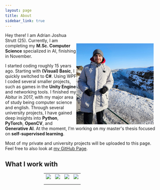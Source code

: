 ```yaml
---
layout: page
title: About
sidebar_link: true
---
```


<img align="right" src="assets/images/me.jpg" width="50%" style="float: right;margin-right: 20px;margin-top: 35px;">

Hey there! I am Adrian Joshua Strutt (25).
Currently, I am completing my <b>M.Sc. Computer Science</b> specialized in AI, finishing in November.

I started coding roughly 15 years ago. Starting with <b>(Visual) Basic</b>, I quickly switched to <b>C#</b>.
Using WPF I coded several smaller projects, such as games in the <b>Unity Engine</b> and networking tools.
I finished my Abitur in 2017, with my major area of study being computer science and english.
Through several university projects, I have gained deep insights into <b>Python</b>, <b>PyTorch</b>, <b>OpenCV</b>, and <b>Generative AI</b>. At the moment, I'm working on my master's thesis focused on <b>self-supervised learning</b>.

Most of my private and university projects will be uploaded to this page.
Feel free to also look at [my GitHub Page](https://github.com/adrianjoshua-strutt).

## What I work with

<div class="table-skills">
    <table border="0" cellspacing="0" cellpadding="0">
        <tr>
            <td>
                <img src="https://cdn.jsdelivr.net/gh/devicons/devicon@latest/icons/python/python-original-wordmark.svg"/>
            </td>
            <td>
                <img src="https://cdn.jsdelivr.net/gh/devicons/devicon@latest/icons/pytorch/pytorch-original-wordmark.svg" />
            </td>
            <td>
                <img src="https://cdn.jsdelivr.net/gh/devicons/devicon@latest/icons/opencv/opencv-original-wordmark.svg" />
            </td>
            <td>
                <img src="https://cdn.jsdelivr.net/gh/devicons/devicon@latest/icons/github/github-original-wordmark.svg" /> 
            </td> 
        </tr>
        <tr>
            <td></td>
            <td></td>
        </tr>
        <tr>
            <td></td>
            <td></td>
        </tr>
    </table>
</div>

<style>

    @media screen and (max-width: 767px){   
        .table-skills{      
            width: 100%;
            margin-top: 15px; margin-left: auto; margin-right: auto; 
        } 
    }

    @media screen and (min-width: 768px) {      
        .table-skills{      
            width: 50%; 
            margin-top: 15px; margin-left: auto; margin-right: auto;
        } 
    } 

</style>